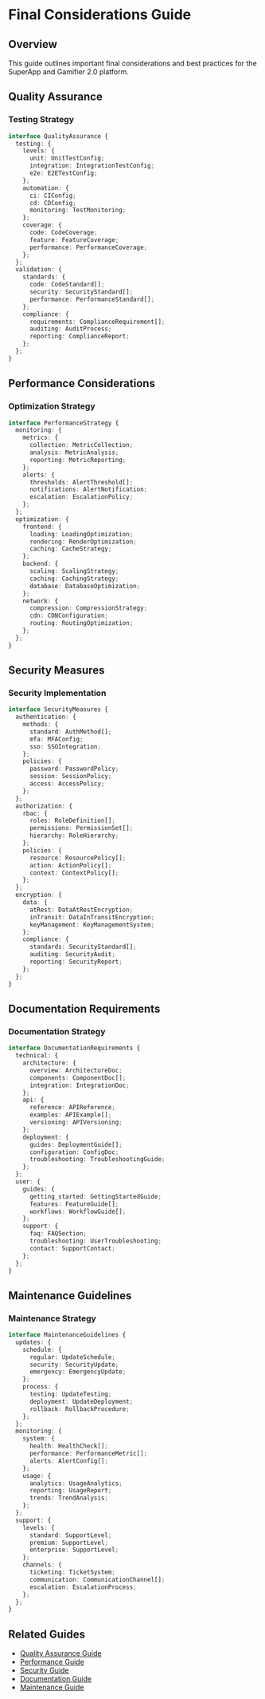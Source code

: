 # Final Considerations Guide

## Overview
This guide outlines important final considerations and best practices for the SuperApp and Gamifier 2.0 platform.

## Quality Assurance

### Testing Strategy
```typescript
interface QualityAssurance {
  testing: {
    levels: {
      unit: UnitTestConfig;
      integration: IntegrationTestConfig;
      e2e: E2ETestConfig;
    };
    automation: {
      ci: CIConfig;
      cd: CDConfig;
      monitoring: TestMonitoring;
    };
    coverage: {
      code: CodeCoverage;
      feature: FeatureCoverage;
      performance: PerformanceCoverage;
    };
  };
  validation: {
    standards: {
      code: CodeStandard[];
      security: SecurityStandard[];
      performance: PerformanceStandard[];
    };
    compliance: {
      requirements: ComplianceRequirement[];
      auditing: AuditProcess;
      reporting: ComplianceReport;
    };
  };
}
```

## Performance Considerations

### Optimization Strategy
```typescript
interface PerformanceStrategy {
  monitoring: {
    metrics: {
      collection: MetricCollection;
      analysis: MetricAnalysis;
      reporting: MetricReporting;
    };
    alerts: {
      thresholds: AlertThreshold[];
      notifications: AlertNotification;
      escalation: EscalationPolicy;
    };
  };
  optimization: {
    frontend: {
      loading: LoadingOptimization;
      rendering: RenderOptimization;
      caching: CacheStrategy;
    };
    backend: {
      scaling: ScalingStrategy;
      caching: CachingStrategy;
      database: DatabaseOptimization;
    };
    network: {
      compression: CompressionStrategy;
      cdn: CDNConfiguration;
      routing: RoutingOptimization;
    };
  };
}
```

## Security Measures

### Security Implementation
```typescript
interface SecurityMeasures {
  authentication: {
    methods: {
      standard: AuthMethod[];
      mfa: MFAConfig;
      sso: SSOIntegration;
    };
    policies: {
      password: PasswordPolicy;
      session: SessionPolicy;
      access: AccessPolicy;
    };
  };
  authorization: {
    rbac: {
      roles: RoleDefinition[];
      permissions: PermissionSet[];
      hierarchy: RoleHierarchy;
    };
    policies: {
      resource: ResourcePolicy[];
      action: ActionPolicy[];
      context: ContextPolicy[];
    };
  };
  encryption: {
    data: {
      atRest: DataAtRestEncryption;
      inTransit: DataInTransitEncryption;
      keyManagement: KeyManagementSystem;
    };
    compliance: {
      standards: SecurityStandard[];
      auditing: SecurityAudit;
      reporting: SecurityReport;
    };
  };
}
```

## Documentation Requirements

### Documentation Strategy
```typescript
interface DocumentationRequirements {
  technical: {
    architecture: {
      overview: ArchitectureDoc;
      components: ComponentDoc[];
      integration: IntegrationDoc;
    };
    api: {
      reference: APIReference;
      examples: APIExample[];
      versioning: APIVersioning;
    };
    deployment: {
      guides: DeploymentGuide[];
      configuration: ConfigDoc;
      troubleshooting: TroubleshootingGuide;
    };
  };
  user: {
    guides: {
      getting_started: GettingStartedGuide;
      features: FeatureGuide[];
      workflows: WorkflowGuide[];
    };
    support: {
      faq: FAQSection;
      troubleshooting: UserTroubleshooting;
      contact: SupportContact;
    };
  };
}
```

## Maintenance Guidelines

### Maintenance Strategy
```typescript
interface MaintenanceGuidelines {
  updates: {
    schedule: {
      regular: UpdateSchedule;
      security: SecurityUpdate;
      emergency: EmergencyUpdate;
    };
    process: {
      testing: UpdateTesting;
      deployment: UpdateDeployment;
      rollback: RollbackProcedure;
    };
  };
  monitoring: {
    system: {
      health: HealthCheck[];
      performance: PerformanceMetric[];
      alerts: AlertConfig[];
    };
    usage: {
      analytics: UsageAnalytics;
      reporting: UsageReport;
      trends: TrendAnalysis;
    };
  };
  support: {
    levels: {
      standard: SupportLevel;
      premium: SupportLevel;
      enterprise: SupportLevel;
    };
    channels: {
      ticketing: TicketSystem;
      communication: CommunicationChannel[];
      escalation: EscalationProcess;
    };
  };
}
```

## Related Guides
- [Quality Assurance Guide](../quality/qa.md)
- [Performance Guide](../quality/performance.md)
- [Security Guide](../security/overview.md)
- [Documentation Guide](../development/documentation.md)
- [Maintenance Guide](../operations/maintenance.md) 